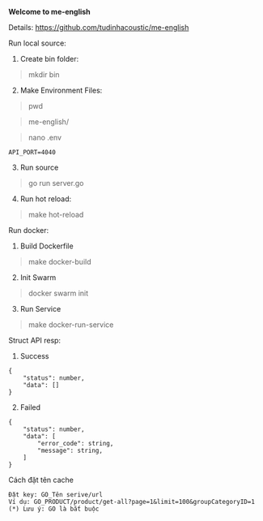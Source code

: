 **Welcome to me-english**

Details: https://github.com/tudinhacoustic/me-english

Run local source:
1. Create bin folder:
>mkdir bin
2. Make Environment Files:
>pwd

>me-english/

>nano .env
```
API_PORT=4040

```
3. Run source
>go run server.go
4. Run hot reload:
>make hot-reload

Run docker:
1. Build Dockerfile
>make docker-build
2. Init Swarm
>docker swarm init
3. Run Service
>make docker-run-service

Struct API resp:
1. Success
```
{
    "status": number,
    "data": []
}
```
2. Failed
```
{
    "status": number,
    "data": [
        "error_code": string,
        "message": string,
    ]
}
```
Cách đặt tên cache
```
Đặt key: GO_Tên serive/url
Ví dụ: GO_PRODUCT/product/get-all?page=1&limit=100&groupCategoryID=1
(*) Lưu ý: GO là bắt buộc
```